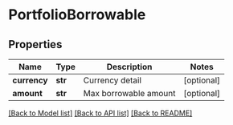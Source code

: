 # PortfolioBorrowable

## Properties
Name | Type | Description | Notes
------------ | ------------- | ------------- | -------------
**currency** | **str** | Currency detail | [optional] 
**amount** | **str** | Max borrowable amount | [optional] 

[[Back to Model list]](../README.md#documentation-for-models) [[Back to API list]](../README.md#documentation-for-api-endpoints) [[Back to README]](../README.md)



